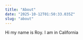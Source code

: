 ```yaml
---
title: "About"
date: "2025-10-12T01:50:33.035Z"
slug: "about"
---
```



Hi my name is Roy. I am in California

